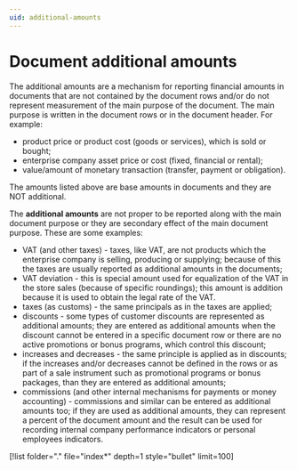 ```yaml
---
uid: additional-amounts
---
```


# Document additional amounts

The additional amounts are a mechanism for reporting financial amounts in documents that are not contained by the document rows and/or do not represent measurement of the main purpose of the document. 
The main purpose is written in the document rows or in the document header. For example:

- product price or product cost (goods or services), which is sold or bought;
- enterprise company asset price or cost (fixed, financial or rental);
- value/amount of monetary transaction (transfer, payment or obligation).

The amounts listed above are base amounts in documents and they are NOT additional.

The **additional amounts** are not proper to be reported along with the main document purpose or they are secondary effect of the main document purpose. 
These are some examples:

- VAT (and other taxes) - taxes, like VAT, are not products which the enterprise company is selling, producing or supplying; bеcause of this the taxes are usually reported as additional amounts in the documents;
- VAT deviation - this is special amount used for equalization of the VAT in the store sales (because of specific roundings); this amount is addition because it is used to obtain the legal rate of the VAT.
- taxes (as customs) - the same principals as in the taxes are applied;
- discounts - some types of customer discounts are represented as additional amounts; they are entered as additional amounts when the discount cannot be entered in a specific document row or there are no active promotions or bonus programs, which control this discount;
- increases and decreases -  the same principle is applied as in discounts; if the increases and/or decreases cannot be defined in the rows or as part of a sale instrument such as promotional programs or bonus packages, than they are entered as additional amounts;
- commissions (and other internal mechanisms for payments or money accounting) - commissions and similar can be entered as additional amounts too; if they are used as additional amounts, they can represent a percent of the document amount and the result can be used for recording internal company performance indicators or personal employees indicators.

[!list folder="." file="index*" depth=1 style="bullet" limit=100]


